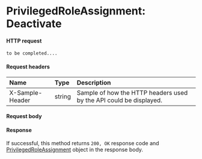 # PrivilegedRoleAssignment: Deactivate


#### HTTP request
```http
to be completed....
```
#### Request headers
| Name       | Type | Description|
|:---------------|:--------|:----------|
| X-Sample-Header  | string  | Sample of how the HTTP headers used by the API could be displayed.|

#### Request body

#### Response
If successful, this method returns `200, OK` response code and [PrivilegedRoleAssignment](../resources/privilegedroleassignment.md) object in the response body.
